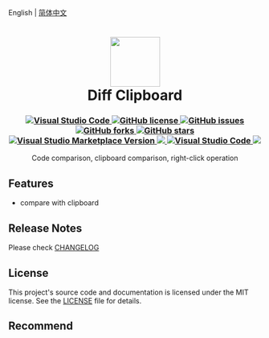 English | [简体中文](README.zh-CN.md)

<h1 align="center">
    <img src="https://gitee.com/tfgzs666/vscode-diff-clipboard/raw/main/logo.png" height="99">
    <br>Diff Clipboard
</h1>
<h3 align="center">
    <a href="https://marketplace.visualstudio.com/items?itemName=tfgzs.diff-clipboard">
        <img src="https://img.shields.io/badge/--007ACC?logo=visual%20studio%20code&logoColor=ffffff" alt="Visual Studio Code">
    </a>
    <a href="https://github.com/tfgzs/vscode-diff-clipboard/blob/main/LICENSE">
        <img src="https://badgen.net/github/license/tfgzs/vscode-diff-clipboard" alt="GitHub license">
    </a>
    <a href="https://github.com/tfgzs/vscode-diff-clipboard/issues">
        <img src="https://img.shields.io/github/issues/tfgzs/vscode-diff-clipboard.svg" alt="GitHub issues">
    </a>
    <a href="https://github.com/tfgzs/vscode-diff-clipboard/network/members">
        <img src="https://img.shields.io/github/forks/tfgzs/vscode-diff-clipboard.svg" alt="GitHub forks">
    </a>
    <a href="https://GitHub.com/tfgzs/vscode-diff-clipboard/stargazers/" title="GitHub stars">
        <img src="https://img.shields.io/github/stars/tfgzs/vscode-diff-clipboard.svg?style=social&label=Star" alt="GitHub stars">
    </a>
    <br/>
    <a href="https://marketplace.visualstudio.com/items?itemName=tfgzs.diff-clipboard" alt="Visual Studio Marketplace Version" title="Visual Studio Marketplace Version">
        <img src="https://img.shields.io/visual-studio-marketplace/v/tfgzs.diff-clipboard?label=VS%20Code%20Marketplace" alt="Visual Studio Marketplace Version"/>
    </a>
    <a href="https://marketplace.visualstudio.com/items?itemName=tfgzs.diff-clipboard" alt="Marketplace download count">
        <img src="https://img.shields.io/visual-studio-marketplace/stars/tfgzs.diff-clipboard" />
    </a>
    <a href="https://marketplace.visualstudio.com/items?itemName=tfgzs.diff-clipboard">
        <img src="https://img.shields.io/visual-studio-marketplace/i/tfgzs.diff-clipboard" alt="Visual Studio Code">
    </a>
    <a href="https://marketplace.visualstudio.com/items?itemName=tfgzs.diff-clipboard" alt="Marketplace download count">
        <img src="https://img.shields.io/visual-studio-marketplace/d/tfgzs.diff-clipboard?label=Downloads" />
    </a>
</h3>
<p align="center">Code comparison, clipboard comparison, right-click operation</p>

## Features

- compare with clipboard

## Release Notes

Please check [CHANGELOG](CHANGELOG.md)

## License

This project's source code and documentation is licensed under the MIT license. See the [LICENSE](LICENSE) file for details.

## Recommend

[string-master]: https://marketplace.visualstudio.com/items?itemName=tfgzs.string-master